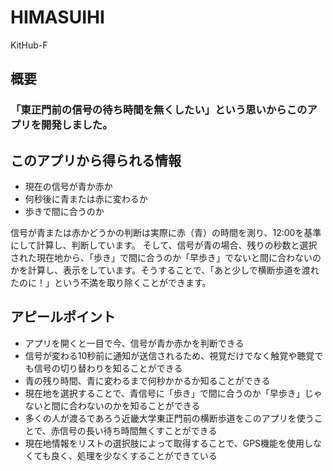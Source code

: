 # HIMASUIHI
KitHub-F
## 概要
### 「東正門前の信号の待ち時間を無くしたい」という思いからこのアプリを開発しました。

## このアプリから得られる情報
- 現在の信号が青か赤か
- 何秒後に青または赤に変わるか
- 歩きで間に合うのか

信号が青または赤かどうかの判断は実際に赤（青）の時間を測り、12:00を基準にして計算し、判断しています。
そして、信号が青の場合、残りの秒数と選択された現在地から、「歩き」で間に合うのか「早歩き」でないと間に合わないのかを計算し、表示をしています。そうすることで、「あと少しで横断歩道を渡れたのに！」という不満を取り除くことができます。

## アピールポイント
- アプリを開くと一目で今、信号が青か赤かを判断できる
- 信号が変わる10秒前に通知が送信されるため、視覚だけでなく触覚や聴覚でも信号の切り替わりを知ることができる
- 青の残り時間、青に変わるまで何秒かかるか知ることができる
- 現在地を選択することで、青信号に「歩き」で間に合うのか「早歩き」じゃないと間に合わないのかを知ることができる
- 多くの人が渡るであろう近畿大学東正門前の横断歩道をこのアプリを使うことで、赤信号の長い待ち時間無くすことができる
- 現在地情報をリストの選択肢によって取得することで、GPS機能を使用しなくても良く、処理を少なくすることができている
